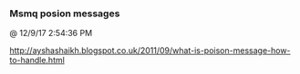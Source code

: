 ﻿

### Msmq posion messages
@ 12/9/17 2:54:36 PM

http://ayshashaikh.blogspot.co.uk/2011/09/what-is-poison-message-how-to-handle.html


